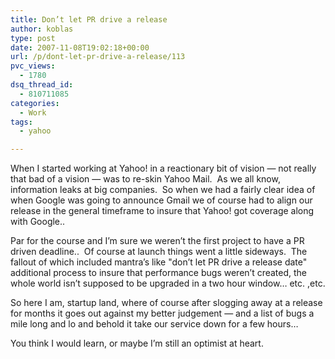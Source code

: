 ```yaml
---
title: Don’t let PR drive a release
author: koblas
type: post
date: 2007-11-08T19:02:18+00:00
url: /p/dont-let-pr-drive-a-release/113
pvc_views:
  - 1780
dsq_thread_id:
  - 810711085
categories:
  - Work
tags:
  - yahoo

---
```

When I started working at Yahoo! in a reactionary bit of vision &#8212; not really that bad of a vision &#8212; was to re-skin Yahoo Mail.&#xA0; As we all know, information leaks at big companies.&#xA0; So when we had a fairly clear idea of when Google was going to announce Gmail we of course had to align our release in the general timeframe to insure that Yahoo! got coverage along with Google..

Par for the course and I&#8217;m sure we weren&#8217;t the first project to have a PR driven deadline..&#xA0; Of course at launch things went a little sideways.&#xA0; The fallout of which included mantra&#8217;s like "don&#8217;t let PR drive a release date" additional process to insure that performance bugs weren&#8217;t created, the whole world isn&#8217;t supposed to be upgraded in a two hour window&#8230; etc. ,etc.

So here I am, startup land, where of course after slogging away at a release for months it goes out against my better judgement &#8212; and a list of bugs a mile long and lo and behold it take our service down for a few hours&#8230;

You think I would learn, or maybe I&#8217;m still an optimist at heart.
